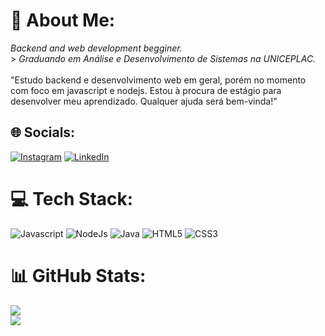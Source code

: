 # 💫 About Me:
 *Backend and web development begginer.*<br> > *Graduando em Análise e Desenvolvimento de Sistemas na UNICEPLAC.*<br><br> "Estudo backend e desenvolvimento web em geral, porém no momento com foco em javascript e nodejs. Estou à procura de estágio para desenvolver meu aprendizado. Qualquer ajuda será bem-vinda!"


## 🌐 Socials:
[![Instagram](https://img.shields.io/badge/Instagram-%23E4405F.svg?logo=Instagram&logoColor=white)](https://instagram.com/felipthewise) [![LinkedIn](https://img.shields.io/badge/LinkedIn-%230077B5.svg?logo=linkedin&logoColor=white)](https://linkedin.com/in/felipe-trindade-de-farias-a4481824a) 

# 💻 Tech Stack:
![Javascript](https://img.shields.io/badge/logo-javascript-blue?logo=javascript) ![NodeJs](https://img.shields.io/npm/v/npm.svg?logo=nodedotjs) ![Java](https://img.shields.io/badge/java-%23ED8B00.svg?style=flat-square&logo=openjdk&logoColor=white) ![HTML5](https://img.shields.io/badge/html5-%23E34F26.svg?style=flat-square&logo=html5&logoColor=white) ![CSS3](https://img.shields.io/badge/css3-%231572B6.svg?style=flat-square&logo=css3&logoColor=white) 
# 📊 GitHub Stats:
![](https://github-readme-streak-stats.herokuapp.com/?user=felipethewise&theme=radical&hide_border=true)<br/>
![](https://github-readme-stats.vercel.app/api/top-langs/?username=felipethewise&theme=radical&hide_border=true&include_all_commits=true&count_private=true&layout=compact)
